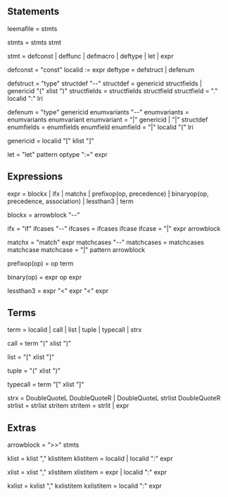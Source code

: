 
## Statements

leemafile = stmts

stmts = stmts stmt

stmt = defconst
     | deffunc
     | defmacro
     | deftype
     | let
     | expr

defconst = "const" localid := expr
deftype = defstruct | defenum

defstruct = "type" structdef "--"
structdef = genericid structfields
          | genericid "(" xlist ")"
structfields = structfields structfield
structfield = "." localid ":" lri

defenum = "type" genericid enumvariants "--"
enumvariants = enumvariants enumvariant
enumvariant = "|" genericid
            | "|" structdef
enumfields = enumfields enumfield
enumfield = "|" localid "(" lri

genericid = localid "[" klist "]"

let = "let" pattern optype ":=" expr

## Expressions

expr = blockx
     | ifx
     | matchx
     | prefixop(op, precedence)
     | binaryop(op, precedence, association)
     | lessthan3
     | term

blockx = arrowblock "--"

ifx = "if" ifcases "--"
ifcases = ifcases ifcase
ifcase = "|" expr arrowblock

matchx = "match" expr matchcases "--"
matchcases = matchcases matchcase
matchcase = "|" pattern arrowblock

prefixop(op) = op term

binary(op) = expr op expr

lessthan3 = expr "<" expr "<" expr

## Terms

term = localid
     | call
     | list
     | tuple
     | typecall
     | strx

call = term "(" xlist ")"

list = "[" xlist "]"

tuple = "(" xlist ")"

typecall = term "[" xlist "]"

strx = DoubleQuoteL DoubleQuoteR
     | DoubleQuoteL strlist DoubleQuoteR
strlist = strlist stritem
stritem = strlit | expr

## Extras

arrowblock = ">>" stmts

klist = klist "," klistitem
klistitem = localid | localid ":" expr

xlist = xlist "," xlistitem
xlistitem = expr | localid ":" expr

kxlist = kxlist "," kxlistitem
kxlistitem = localid ":" expr

